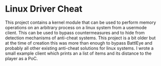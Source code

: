 # Linux Driver Cheat

This project contains a kernel module that can be used to perform memory operations on an arbitrary process on a linux system from a usermode client. This can be used to bypass countermeasures and to hide from detection mechanisms of anti-cheat systems. This project is a bit older but at the time of creation this was more than enough to bypass BattlEye and probably all other existing anti-cheat solutions for linux systems. I wrote a small example client which prints an a list of items and its distance to the player as a PoC.
